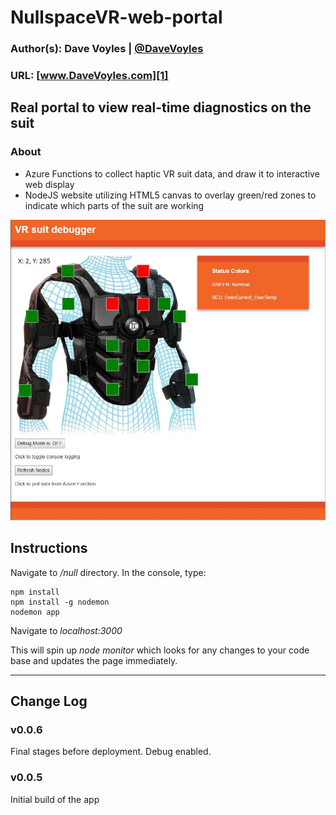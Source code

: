 # NullspaceVR-web-portal
### Author(s): Dave Voyles | [@DaveVoyles](http://www.twitter.com/DaveVoyles)
### URL: [www.DaveVoyles.com][1]

Real portal to view real-time diagnostics on the suit
----------
### About

* Azure Functions to collect haptic VR suit data, and draw it to interactive web display
* NodeJS website utilizing HTML5 canvas to overlay green/red zones to indicate which parts of the suit are working

![overview](https://github.com/DaveVoyles/NullspaceVR-web-portal/blob/master/null/public/img/README-img.jpg)

## Instructions
Navigate to */null* directory. In the console, type:

```
npm install
npm install -g nodemon
nodemon app
```
Navigate to *localhost:3000*

This will spin up *node monitor* which looks for any changes to your code base and updates the page immediately. 

----------

## Change Log
### v0.0.6
Final stages before deployment. Debug enabled.
### v0.0.5
Initial build of the app


  [1]: http://www.daveVoyles.com "My website"
